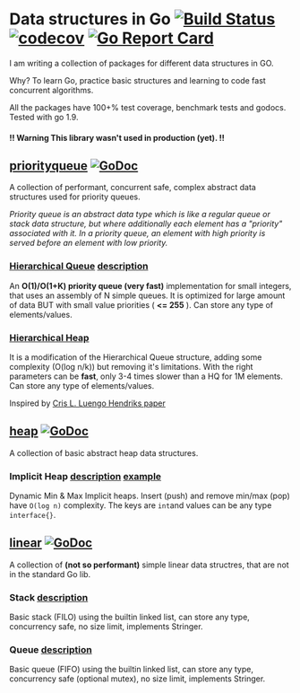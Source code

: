 # Data structures in Go [![Build Status](https://travis-ci.org/BTooLs/basic-data-and-algorithms.svg?branch=master)](https://travis-ci.org/BTooLs/basic-data-and-algorithms) [![codecov](https://codecov.io/gh/BTooLs/basic-data-and-algorithms/branch/master/graph/badge.svg)](https://codecov.io/gh/BTooLs/basic-data-and-algorithms) [![Go Report Card](https://goreportcard.com/badge/github.com/BTooLs/basic-data-and-algorithms)](https://goreportcard.com/report/github.com/BTooLs/basic-data-and-algorithms)
I am writing a collection of packages for different data structures in GO.

Why? To learn Go, practice basic structures and learning to code fast concurrent algorithms.

All the packages have 100+% test coverage, benchmark tests and godocs. Tested with go 1.9.

#### !! Warning This library wasn't used in production (yet). !!

## [priorityqueue](priorityqueue/README.md)  [![GoDoc](https://godoc.org/golang.org/x/tools/cmd/godoc?status.svg)](https://godoc.org/github.com/BTooLs/data-structures/priorityqueue)
A collection of performant, concurrent safe, complex abstract data structures used for priority queues.

*Priority queue is an abstract data type which is like a regular queue or stack data structure, but where additionally each element has a "priority" associated with it. In a priority queue, an element with high priority is served before an element with low priority.*

### [Hierarchical Queue](priorityqueue/README.md) [description](https://www.researchgate.net/figure/261191274_fig1_Figure-1-Simple-queue-a-and-hierarchical-queue-b) 
An **O(1)/O(1+K) priority queue (very fast)** implementation for small integers, that uses an assembly of N simple queues. It is optimized for large amount of data BUT with small value priorities ( **<= 255** ). Can store any type of elements/values.

### [Hierarchical Heap](priorityqueue/README.md) 

It is a modification of the Hierarchical Queue structure, adding some complexity (O(log n/k)) but removing it's limitations. With the right parameters can be **fast**, only 3-4 times slower than a HQ for 1M elements. Can store any type of elements/values. 

Inspired by [Cris L. Luengo Hendriks paper](http://www.cb.uu.se/~cris/Documents/Luengo2010a_preprint.pdf)


## [heap](heap/README.md) [![GoDoc](https://godoc.org/golang.org/x/tools/cmd/godoc?status.svg)](https://godoc.org/github.com/BTooLs/data-structures/heap)
A collection of basic abstract heap data structures.

### Implicit Heap [description](http://www.cs.princeton.edu/courses/archive/spr09/cos423/Lectures/i-heaps.pdf) [example](https://www.tutorialspoint.com/data_structures_algorithms/heap_data_structure.htm)
Dynamic Min & Max Implicit heaps.
Insert (push) and remove min/max (pop) have ```O(log n)``` complexity. The keys are ```int```and values can be any type ```interface{}```.


## [linear](linear/README.md) [![GoDoc](https://godoc.org/golang.org/x/tools/cmd/godoc?status.svg)](https://godoc.org/github.com/BTooLs/data-structures/linear)
A collection of **(not so performant)** simple linear data structres, that are not in the standard Go lib.

### Stack [description](https://www.tutorialspoint.com/data_structures_algorithms/stack_algorithm.htm)
Basic stack (FILO) using the builtin linked list, can store any type, concurrency safe, no size limit, implements Stringer.

### Queue [description](https://www.tutorialspoint.com/data_structures_algorithms/dsa_queue.htm) 
Basic queue (FIFO) using the builtin linked list, can store any type, concurrency safe (optional mutex), no size limit, implements Stringer.
